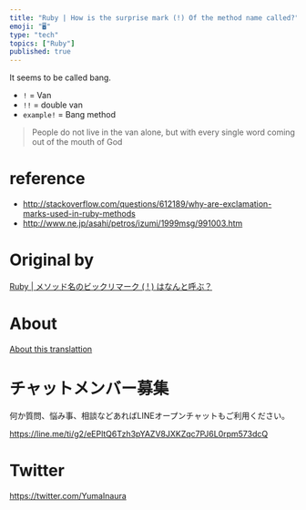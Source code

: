 ```yaml
---
title: "Ruby | How is the surprise mark (!) Of the method name called?"
emoji: "🖥"
type: "tech"
topics: ["Ruby"]
published: true
---
```


It seems to be called bang.

- `!` = Van 
- `!!` = double van 
- `example!` = Bang method 

> People do not live in the van alone, but with every single word coming out of the mouth of God

# reference 

- http://stackoverflow.com/questions/612189/why-are-exclamation-marks-used-in-ruby-methods 
- http://www.ne.jp/asahi/petros/izumi/1999msg/991003.htm 


# Original by
[Ruby | メソッド名のビックリマーク ( ! ) はなんと呼ぶ？](https://qiita.com/Yinaura/items/e2fdf4984e13c10cd829)

# About

[About this translattion](https://qiita.com/YumaInaura/items/7f6fd1e9310a6816469a)








<!-- Update From Qiita API -->

# チャットメンバー募集


何か質問、悩み事、相談などあればLINEオープンチャットもご利用ください。

https://line.me/ti/g2/eEPltQ6Tzh3pYAZV8JXKZqc7PJ6L0rpm573dcQ





# Twitter


https://twitter.com/YumaInaura


<!-- Update From Qiita API -->


